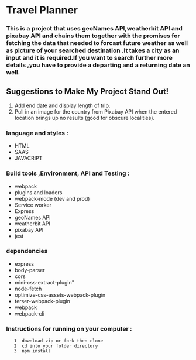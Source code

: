 # Travel Planner

### This is a project that uses geoNames API,weatherbit API and pixabay API and chains them together with the promises for fetching the data that needed  to forcast future weather as well as picture of your searched destination .It takes a city as an input and it is required.If you want to search further more details ,you have to provide a departing and a returning date an well.

## Suggestions to Make My Project Stand Out!
 1. Add end date and display length of trip.
 2. Pull in an image for the country from Pixabay API when the entered location brings up no results (good for obscure localities).

### language and styles  :
  * HTML
  * SAAS
  * JAVACRIPT

### Build tools ,Environment, API and Testing :

* webpack
* plugins and loaders
* webpack-mode (dev and prod)
* Service worker
* Express
* geoNames API
* weatherbit API
* pixabay API
* jest

### dependencies
   * express
   * body-parser
   * cors
   * mini-css-extract-plugin"
   * node-fetch
   * optimize-css-assets-webpack-plugin
   * terser-webpack-plugin
   * webpack
   * webpack-cli

 ### Instructions for running on your computer :
```
   1  download zip or fork then clone
   2  cd into your folder directory
   3  npm install 
   

```
